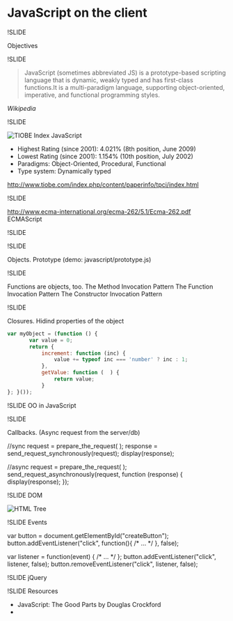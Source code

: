 # JavaScript on the client

!SLIDE

Objectives

!SLIDE
>JavaScript (sometimes abbreviated JS) is a prototype-based  scripting language that is dynamic, weakly typed and has first-class functions.It is a multi-paradigm language, supporting object-oriented, imperative, and functional programming styles. 

*Wikipedia*

!SLIDE

![TIOBE Index JavaScript](images/history_JavaScript.png)

- Highest Rating (since 2001): 4.021% (8th position, June 2009)
- Lowest Rating (since 2001): 1.154% (10th position, July 2002)
- Paradigms: Object-Oriented, Procedural, Functional
- Type system: Dynamically typed

http://www.tiobe.com/index.php/content/paperinfo/tpci/index.html

!SLIDE

http://www.ecma-international.org/ecma-262/5.1/Ecma-262.pdf
ECMAScript

!SLIDE

<div>
  <textarea id="code" name="code" class="code" mode="javascript" style="display: none;" runnable="true">
    var add = function (a, b) {
       return a + b;
   };
  </textarea>
</div>

!SLIDE

Objects. Prototype (demo: javascript/prototype.js)

!SLIDE

Functions are objects, too.
The Method Invocation Pattern
The Function Invocation Pattern
The Constructor Invocation Pattern

!SLIDE

Closures. Hidind properties of the object

``` js
var myObject = (function () {
       var value = 0;
       return {
           increment: function (inc) {
               value += typeof inc === 'number' ? inc : 1;
           },
           getValue: function (  ) {
               return value;
           }
}; }());
```

!SLIDE 
OO in JavaScript

!SLIDE

<div>
  <textarea id="code" name="code" class="code" mode="javascript" style="display: none;" runnable="true">
  // define our function with the callback argument
  function some_function(arg1, arg2, callback) {
   // this generates a random number between
   // arg1 and arg2
   var my_number = Math.ceil(Math.random() * (arg1 - arg2) + arg2);
   // then we're done, so we'll call the callback and
   // pass our result
   callback(my_number);
  }
  // call the function
  some_function(5, 15, function(num) {
   // this anonymous function will run when the
   // callback is called
   console.log("callback called! " + num);
  });
  </textarea>
</div>

Callbacks. (Async request from the server/db)

//sync
request = prepare_the_request(  );
response = send_request_synchronously(request);
display(response);

//async
request = prepare_the_request(  );
send_request_asynchronously(request, function (response) {
 display(response);
});

!SLIDE
DOM
<html>
  <head>
      <title>My title</title>
  </head>
  <body>
    <a href=""></a>
  </body>
</html>

![HTML Tree](images/htmltree.gif) 

!SLIDE
Events

var button = document.getElementById("createButton");
button.addEventListener("click", function(){ /* ... */ }, false);

var listener = function(event) { /* ... */ };
button.addEventListener("click", listener, false);
button.removeEventListener("click", listener, false);

!SLIDE
jQuery

!SLIDE
Resources

- JavaScript: The Good Parts by Douglas Crockford
- 



